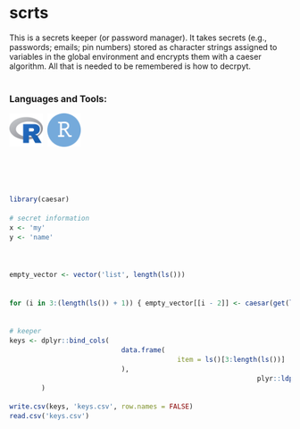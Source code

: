 # scrts

This is a secrets keeper (or password manager). It takes secrets (e.g., passwords; emails; pin numbers) stored as character strings assigned to variables in the global environment and encrypts them with a caeser algorithm.
All that is needed to be remembered is how to decrpyt.
<br>
<br>

### Languages and Tools:
<div>
  <img src="https://github.com/devicons/devicon/blob/master/icons/r/r-original.svg" title = "r" alt= "r" width = "60" height = "60"/>&nbsp;
  <img src="https://github.com/devicons/devicon/blob/master/icons/rstudio/rstudio-original.svg" title = "RStudio" alt = "RStudio" width = "60" height = "60"/>&nbsp;
</div>
<br>
<br>
<br>

```r

library(caesar)

# secret information
x <- 'my'
y <- 'name'



empty_vector <- vector('list', length(ls()))


for (i in 3:(length(ls()) + 1)) { empty_vector[[i - 2]] <- caesar(get(ls()[i])) }


# keeper
keys <- dplyr::bind_cols(
                            data.frame(
                                          item = ls()[3:length(ls())]
                            ),
                                                              plyr::ldply(empty_vector)
        )

write.csv(keys, 'keys.csv', row.names = FALSE)
read.csv('keys.csv')
```
